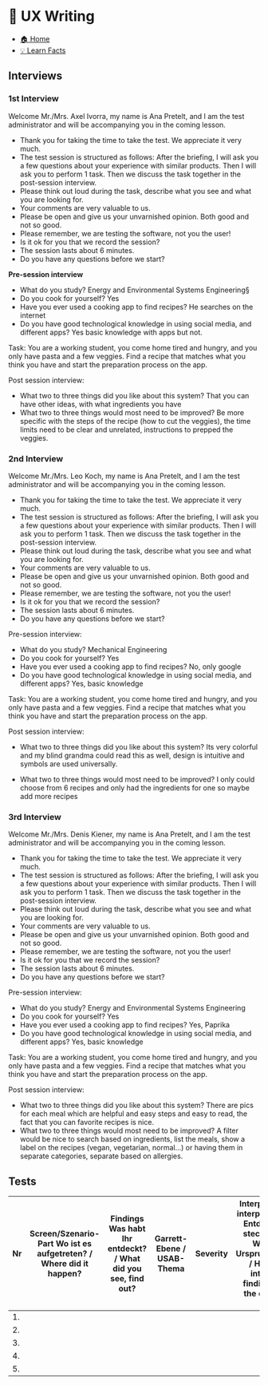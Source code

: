 # 📝 UX Writing

- [🏠 Home](index.md)
- [💡 Learn Facts](LearnFacts/Learn%20Facts%20SW12.md)

## Interviews

### 1st Interview

Welcome Mr./Mrs. Axel Ivorra, my name is Ana Pretelt, and I am the test administrator and will be accompanying you in the coming lesson. 
- Thank you for taking the time to take the test. We appreciate it very much. 
- The test session is structured as follows: After the briefing, I will ask you a few questions about your experience with similar products. Then I will ask you to perform 1 task. Then we discuss the task together in the post-session interview. 
- Please think out loud during the task, describe what you see and what you are looking for. 
- Your comments are very valuable to us. 
- Please be open and give us your unvarnished opinion. Both good and not so good. 
- Please remember, we are testing the software, not you the user! 
- Is it ok for you that we record the session? 
- The session lasts about 6 minutes. 
- Do you have any questions before we start?

**Pre-session interview**
- What do you study? Energy and Environmental Systems Engineering§
- Do you cook for yourself? Yes
- Have you ever used a cooking app to find recipes? He searches on the internet
- Do you have good technological knowledge in using social media, and different apps? Yes basic knowledge with apps but not.

Task: You are a working student, you come home tired and hungry, and you only have pasta and a few veggies. Find a recipe that matches what you think you have and start the preparation process on the app.

Post session interview:
-	What two to three things did you like about this system? That you can have other ideas, with what ingredients you have
-	What two to three things would most need to be improved? Be more specific with the steps of the recipe (how to cut the veggies), the time limits need to be clear and unrelated, instructions to prepped the veggies.

### 2nd Interview

Welcome Mr./Mrs. Leo Koch, my name is Ana Pretelt, and I am the test administrator and will be accompanying you in the coming lesson. 
- Thank you for taking the time to take the test. We appreciate it very much. 
- The test session is structured as follows: After the briefing, I will ask you a few questions about your experience with similar products. Then I will ask you to perform 1 task. Then we discuss the task together in the post-session interview. 
- Please think out loud during the task, describe what you see and what you are looking for. 
- Your comments are very valuable to us. 
- Please be open and give us your unvarnished opinion. Both good and not so good. 
- Please remember, we are testing the software, not you the user! 
- Is it ok for you that we record the session? 
- The session lasts about 6 minutes. 
- Do you have any questions before we start?

Pre-session interview:
- What do you study? Mechanical Engineering
- Do you cook for yourself? Yes
- Have you ever used a cooking app to find recipes? No, only google
- Do you have good technological knowledge in using social media, and different apps? Yes, basic knowledge

Task: You are a working student, you come home tired and hungry, and you only have pasta and a few veggies. Find a recipe that matches what you think you have and start the preparation process on the app.

Post session interview:
-	What two to three things did you like about this system? Its very colorful and my blind grandma could read this as well, design is intuitive and symbols are used universally.

-	What two to three things would most need to be improved? I only could choose from 6 recipes and only had the ingredients for one so maybe add more recipes

### 3rd Interview

Welcome Mr./Mrs. Denis Kiener, my name is Ana Pretelt, and I am the test administrator and will be accompanying you in the coming lesson. 
- Thank you for taking the time to take the test. We appreciate it very much. 
- The test session is structured as follows: After the briefing, I will ask you a few questions about your experience with similar products. Then I will ask you to perform 1 task. Then we discuss the task together in the post-session interview. 
- Please think out loud during the task, describe what you see and what you are looking for. 
- Your comments are very valuable to us. 
- Please be open and give us your unvarnished opinion. Both good and not so good. 
- Please remember, we are testing the software, not you the user! 
- Is it ok for you that we record the session? 
- The session lasts about 6 minutes. 
- Do you have any questions before we start?

Pre-session interview:
- What do you study? Energy and Environmental Systems Engineering 
- Do you cook for yourself? Yes
- Have you ever used a cooking app to find recipes? Yes, Paprika
- Do you have good technological knowledge in using social media, and different apps? Yes, basic knowledge

Task: You are a working student, you come home tired and hungry, and you only have pasta and a few veggies. Find a recipe that matches what you think you have and start the preparation process on the app.

Post session interview:
-	What two to three things did you like about this system?  There are pics for each meal which are helpful and easy steps and easy to read, the fact that you can favorite recipes is nice.
-	What two to three things would most need to be improved?  A filter would be nice to search based on ingredients, list the meals, show a label on the recipes (vegan, vegetarian, normal…) or having them in separate categories, separate based on allergies.


## Tests

| Nr | **Screen/Szenario-Part** Wo ist es aufgetreten? / Where did it happen? | **Findings** Was habt Ihr entdeckt? / What did you see, find out? | **Garrett-Ebene / USAB-Thema** | **Severity** | **Interpretation** Wie interpretiert Ihr das Entdeckte? Was steckt dahinter? Was ist das Ursprungsproblem? / How do you interpret the finding? What is the origin of the issue? | **Massnahmenvorschlag** Was/Wie könnt Ihr das Problem beheben? / How can you solve this issue? Explanations without new screen-design are ok. |
|-|-|-|-|-|-|-|
| 1. |         |    |                            |          |                        |       |
| 2. |         |    |                            |          |                        |       |
| 3. |         |    |                            |          |                        |       |
| 4. |         |    |                            |          |                        |       |
| 5. |         |    |                            |          |                        |       |